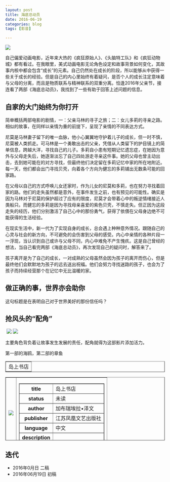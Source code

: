 ```yaml
---
layout: post
title: 海底总动员
date: 2016-06-19
categories: blog
tags: [影音]

---
```


![](http://img31.mtime.cn/pi/2016/06/14/170553.78477594_1000X1000.jpg)

自己偏爱动画电影，近年来大热的《疯狂原始人》、《头脑特工队》和《疯狂动物城》都有看过。在我眼里，美式动画电影无论角色设定和故事背景如何变化，其故事内核中都会包含“成长”的元素。自己仍然处在成长的阶段，所以能够从中获得一些关于成长的经验。但是自己的内心里始终有着疑问，是否个人的成长注定意味着与父母的分离，而且是物质联系与精神联系的双重分离。恰逢2016年父亲节，接连看了两部《海底总动员》，我找到了一些有助于回答上述问题的信息。

## 自家的大门始终为你打开

简单概括两部电影的剧情，一：父亲马林的寻子之旅；二：女儿多莉的寻亲之路。相似的故事，在同样以亲情为重的前提下，呈现了亲情的不同表达方式。

尼莫是马林妻子留下的唯一血脉，他小心翼翼地守护着儿子的成长，但一时不慎，尼莫被人类抓走。可马林是一个勇敢出击的父亲，凭借从人类留下的护目镜上的简单信息，跨越大洋，寻找自己的儿子。多莉自小患有短期记忆遗忘症，在她因为意外与父母走失后，她逐渐淡忘了自己四处游走寻亲这件事。她的父母也曾主动出击，去到她可能在的对方寻找，但最终他们决定留在多莉记忆中家的所在地附近。每一天，他们都会出门寻找贝壳，向着各个方向为健忘的多莉铺出无数条可能的回家路。

在父母以自己的方式呼唤儿女还家时，作为儿女的尼莫和多莉，也在努力寻找着回家的路。他们的走失虽然都是意外，在事件发生之前，也有预见的可能性。确实是因为马林对于尼莫的保护超过了应有的限度，尼莫才会带着心中的叛逆情绪接近人类船只。而健忘的多莉是因为寻找母亲喜爱的紫色贝壳，不慎走失。但正因为这段走失的经历，他们分别激活了自己心中的那份勇气，获得了依偎在父母身边绝不可能获得的生活经验。

在现实生活中，新一代为了实现自身的成长，总会遇上种种意外情况。跟随自己的心灵与社会的新方向，不可避免的会伤害到父母的感受。内心中亲情的各种片段一一浮现，当认识到自己或许与父母不同，内心中难免不产生愧疚。这是自己曾经的想法，当自己看完两部《海底总动员》，再次发现自己的疑问时，解答来了。

孩子离开是为了自己的成长，一对成熟的父母虽然会因为孩子的离开而伤心，但是最终他们会默默地为孩子的远去送出祝福。他们会努力寻找迷路的孩子，也会为了孩子而持续经营那个在记忆中无比温暖的家。

## 做正确的事，世界亦会助你

这句标题是在表明自己对于世界美好的那份信任吗？

## 抢风头的“配角”



​                                 ![](http://img31.mtime.cn/pi/2014/03/07/084506.16657320_220X220.jpg)                        ![](http://img31.mtime.cn/pi/2016/05/25/093004.52824253_220X220.jpg)

主要角色背负着让故事发生发展的责任，配角就得为这部影片添加活力。

第一部的海鸥，第二部的章鱼

<html>
<body>

<table width="420"  border="1" >
<tr>
<td align="left">岛上书店</th>
</tr>
</table>
<table width="420" height="200" border="1" >
<td>
<img src = "https://images-cn.ssl-images-amazon.com/images/I/516miTaSDZL._AA160_.jpg">
<td align="right">
<table border="1">
<tr>
<th>title</th>
<td>岛上书店</td>
</tr>
<tr>
<th>status</th>
<td>未读</td>
</tr>
<tr>
<th>author</th>
<td>加布瑞埃拉•泽文</td>
</tr>
<th>publisher</th>
<td>江苏凤凰文艺出版社</td>
</tr>
<th>language</th>
<td>中文</td>
</tr>
<th>description</th>
<td> </td>
</tr>
</table>
</td>
</table>

</body>
</html>

## 迭代

* 2016年0月日 二稿
* 2016年06月19日 初稿